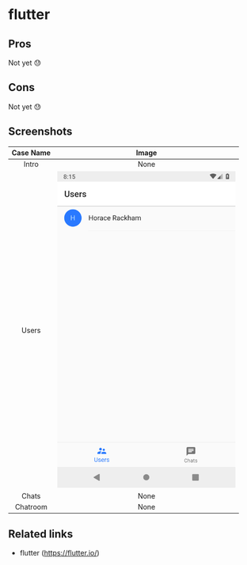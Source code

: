 # flutter

## Pros

Not yet 😓

## Cons

Not yet 😓

## Screenshots

Case Name | Image
:---:|:---:
Intro|None
Users|<img src="../resources/screenshots/flutter/Screenshot_Users.png" alt="Screenshot of Users" width="360"/>
Chats|None
Chatroom|None


## Related links

- flutter (https://flutter.io/)